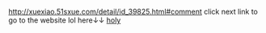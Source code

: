 http://xuexiao.51sxue.com/detail/id_39825.html#comment
click next link to go to the website lol
here↓↓
[holy](http://xuexiao.51sxue.com/detail/id_39825.html#comment)
